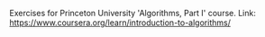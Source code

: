 Exercises for Princeton University 'Algorithms, Part I' course.
Link: https://www.coursera.org/learn/introduction-to-algorithms/

